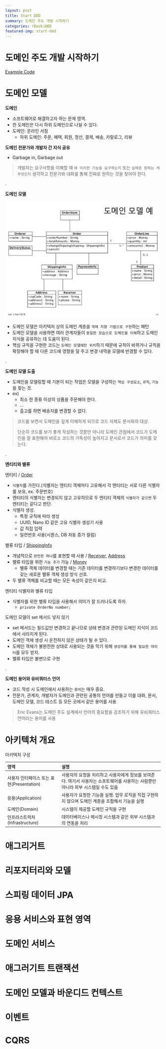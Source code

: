 ```yaml
---
layout: post
title: Start DDD
summary: 도메인 주도 개발 시작하기
categories: (Book)DDD
featured-img: start-ddd
---
```


# 도메인 주도 개발 시작하기

[Example Code](https://github.com/jihunparkme/ddd-start2)

# 도메인 모델

**도메인**

- 소프트웨어로 해결하고자 하는 문제 영역.
- 한 도메인은 다시 하위 도메인으로 나뉠 수 있다.
- 도메인: 온라인 서점
  - 하위 도메인: 주문, 혜택, 회원, 정산, 결제, 배송, 카탈로그, 리뷰

**도메인 전문가와 개발자 간 지식 공유**

- Garbage in, Garbage out
> 개발자는 요구사항을 이해할 때 `왜 이러한 기능을 요구하는지` 또는 `실제로 원하는 게 무엇인지` 생각하고 전문가와 대화를 통해 진짜로 원하는 것을 찾아야 한다.

.

**도메인 모델**

![Result](https://github.com/jihunparkme/jihunparkme.github.io/blob/master/post_img/ddd-start/domain-model.jpg?raw=true 'Result')

- 도메인 모델은 아키텍처 상의 도메인 계층을 `객체 지향 기법으로 구현`하는 패턴
- 도메인 모델을 사용하면 여러 관계자들이 `동일한 모습으로 도메인을 이해`하고 도메인 지식을 공유하는 데 도움이 된다.
- 핵심 규칙을 구현한 코드는 `도메인 모델에만 위치`하기 때문에 규칙이 바뀌거나 규칙을 확장해야 할 때 다른 코드에 영향을 덜 주고 변경 내역을 모델에 반경할 수 있다.

.

**도메인 모델 도출**

- 도메인을 모델링할 때 기본이 되는 작업은 모델을 구성하는 `핵심 구성요소`, `규칙`, `기능`을 찾는 것.
- ex)
  - 최소 한 종류 이상의 상품을 주문해야 한다.
  - ...
  - 출고를 하면 배송지를 변경할 수 없다.
  
> 코드를 보면서 도메인을 깊게 이해하게 되므로 코드 자체도 문서화의 대상.
>
> 단순히 코드를 보기 좋게 작성하는 것뿐만 아니라 도메인 관점에서 코드가 도메인을 잘 표현해야 비로소 코드의 가독성이 높아지고 문서로서 코드가 의미를 갖는다.

.

**엔티티와 밸류**

엔티티 / [Order](https://github.com/jihunparkme/ddd-start2/blob/main/src/main/java/com/myshop/order/command/domain/Order.java)
- `식별자`를 가진다.(식별자는 엔티티 객체마다 고유해서 각 엔티티는 서로 다른 식별자를 보유, ex. 주문번호)
- 엔티티의 식별자는 변경되지 않고 고유하므로 두 엔티티 객체의 `식별자가 같으면` 두 엔티티는 같다고 판단.
- 식별자 생성.
  - 특정 규칙에 따라 생성
  - UUID, Nano ID 같은 고유 식별자 생성기 사용
  - 값 직접 입력
  - 일련번호 사용(시퀀스, DB 자동 증가 컬럼)

밸류 타입 / [ShippingInfo](https://github.com/jihunparkme/ddd-start2/blob/main/src/main/java/com/myshop/order/command/domain/ShippingInfo.java)
- 개념적으로 `완전한 하나`를 표현할 때 사용 / [Receiver](https://github.com/jihunparkme/ddd-start2/blob/main/src/main/java/com/myshop/order/command/domain/Receiver.java), [Address](https://github.com/jihunparkme/ddd-start2/blob/main/src/main/java/com/myshop/common/model/Address.java)
- 밸류 타입을 위한 `기능 추가` 가능 / [Money](https://github.com/jihunparkme/ddd-start2/blob/main/src/main/java/com/myshop/common/model/Money.java)
  - 밸류 객체 데이터를 변경할 때는 기존 데이터를 변경하기보다 변경한 데이터를 갖는 새로운 밸류 객체 생성 방식 선호.
- 두 밸류 객체를 비교할 때는 모든 속성이 같은지 비교.

엔티티 식별자와 밸류 타입
- 식별자를 위한 밸류 타입을 사용해서 의미가 잘 드러나도록 하자. 
  - `private OrderNo number;`

도메인 모델이 set 메서드 넣지 않기
- set 메서드는 필드값만 변경하고 끝나므로 상태 변경과 관련된 도메인 지식이 코드에서 사라지게 된다.
- 도메인 객체 생성 시 온전하지 않은 상태가 될 수 있다.
- 도메인 객체가 불완전한 상태로 사용되는 것을 막기 위해 `생성자를 통해 필요한 데이터`를 모두 받자.
- 밸류 타입은 불변으로 구현

.

**도메인 용어와 유비쿼터스 언어**

- 코드 작성 시 도메인에서 사용하는 `용어`는 매우 중요.
- 전문가, 관계자, 개발자가 도메인과 관련된 공통의 언어를 만들고 이를 대화, 문서, 도메인 모델, 코드 테스트 등 모든 곳에서 같은 용어를 사용

> Eric Evans는 도메인 주도 설계에서 언어의 중요함을 강조하기 위해 유비쿼터스 언어라는 용어를 사용

# 아키텍처 개요

아키텍처 구성

|영역|설명|
|:---|:---|
|사용자 인터페이스 또는 표현(Presentation)|사용자의 요청을 처리하고 사용자에게 정보를 보여준다. 여기서 사용자는 소프트웨어를 사용하는 사람뿐만 아니라 외부 시스템일 수도 있음|
|응용(Application)|사용자가 요청한 기능을 실행. 업무 로직을 직접 구현하지 않으며 도메인 계층을 조합해서 기능을 실행|
|도메인(Domain)|시스템이 제공할 도메인 규칙을 구현|
|인프라스트럭처(Infrastructure)|데이터베이스나 메시징 시스템과 같은 외부 시스템과의 연동을 처리|

# 애그리거트

# 리포지터리와 모델

# 스피링 데이터 JPA

# 응용 서비스와 표현 영역

# 도메인 서비스

# 애그러기트 트랜잭션

# 도메인 모델과 바운디드 컨텍스트

# 이벤트

# CQRS
